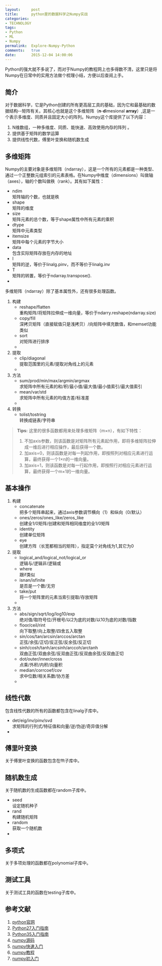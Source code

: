 ```yaml
---
layout:		post
title:		python里的数据科学之Numpy实战
categories:
- TECHNOLOGY
tags:
- Python
- ML
- Numpy
permalink:  Explore-Numpy-Python
comments:	true
date:		2015-12-04 14:00:06
---
```

Python的强大就不多说了，而对于Numpy的教程网上也多得数不清，这里只是将Numpy在日常中的实用方法做个梳理小结，方便以后查阅上手。
<!-- more -->


## 简介
对于数据科学，它是Python创建的所有更高层工具的基础，因为它和最基础的数据结构--矩阵有关。其核心也就是这个多维矩阵（**n**-**d**imesional **array**）,这是一个表示多维度、同质并且固定大小的阵列。Numpy这个库提供了以下内容：

1. N维数组，一种多维度、同质、能快速、高效使用内存的阵列 。
2. 提供基于矩阵的数学运算
3. 提供线性代数，傅里叶变换和随机数生成

## 多维矩阵
Numpy的主要对象是多维矩阵（ndarray），这是一个所有的元素都是一种类型、通过一个正整数元组索引的元素表格。在Numpy中维度（dimensions）叫做轴（axes），轴的个数叫做秩（rank）。其有如下属性：  

* ndim   
矩阵轴的个数，也就是秩
* shape  
矩阵的维度
* size      
矩阵元素的总个数，等于shape属性中所有元素的乘积
* dtype   
矩阵中元素类型
* itemsize  
矩阵中每个元素的字节大小
* data      
包含实际矩阵存放在内存的地址
* I  
矩阵的逆，等价于linalg.pinv，而不等价于linalg.inv
* T  
矩阵的转置，等价于ndarray.transpose().
*


多维矩阵（ndarray）除了基本属性外，还有很多处理函数。

1. 构建  
    * reshape/flatten    
    重构矩阵/将矩阵拉伸成一维向量，等价于ndarry.reshape(ndarray.size)
    * copy/fill      
    深拷贝矩阵（直接赋值只是浅拷贝）/向矩阵中填充数值，和memset功能类似
    * sort  
    对矩阵进行排序
    *
2. 提取
    * clip/diagonal  
    提取范围里的元素/提取对角线上的元素
    *
2. 方法
    * sum/prod/min/max/argmin/argmax  
    求矩阵中所有元素的和/积/最小值/最大值/最小值索引/最大值索引
    * mean/var/std  
    求矩阵中所有元素的均值方差/标准差
    *
4. 转换
    * tolist/tostring    
    转换成链表/字符串

> **Tips:**
> 这里的很多函数都用来处理多维矩阵（m×n），有如下特性：  
>
> 1. 不加axis参数，则该函数是对矩阵所有元素起作用，即将多维矩阵拉伸成一维后进行相应操作，最后获得一个数。
> 2. 加axis=0，则该函数是对每一列起作用，即按照列对相应元素进行运算，最终获得一个1×n的一维向量。
> 3. 加axis=1，则该函数是对每一行起作用，即按照行对相应元素进行运算，最终获得一个m×1的一维向量。
>


## 基本操作
1. 构建
    * concatenate  
    把多个矩阵串起来，通过axis参数调节横向（1）和纵向（0/默认）
    * ones/zeros/ones_like/zeros_like  
    创建全1/0矩阵/创建和矩阵相同维度的全1/0矩阵
    * identity  
    创建单位矩阵
    * eye  
    创建方阵（长宽都相当的矩阵），指定莫个对角线为1,其它为0
2. 提取
    * logical_and/logical_not/logical_or  
    逻辑与/逻辑非/逻辑或
    * where  
    跟if类似
    * isnan/isfinite  
    是否是一个数/无穷
    * take/put  
    将一个矩阵里的元素当索引提取/存放矩阵
    *
3. 方法
    * abs/sign/sqrt/log/log10/exp  
    绝对值/取符号位/开根号/以2为底的对数/以10为底的对数/指数
    * floor/ceil/rint  
    向下取整/向上取整/四舍五入取整
    * sin/cos/tan/arcsin/arccos/arctan  
    正弦/余弦/正切/反正弦/反余弦/反正切
    * sinh/cosh/tanh/arcsinh/arccoh/arctanh  
    双曲正弦/双曲余弦/反双曲正弦/反双曲余弦/反双曲正切
    * dot/outer/inner/cross  
    点乘/外积/内积/向量积
    * median/corrcoef/cov  
    求中位数/相关系数/协方差
    *


## 线性代数
包含线性代数的所有的函数都包含在linalg子库中。

* det/eig/inv/pinv/svd  
求矩阵的行列式/特征值和向量/逆/伪逆/奇异值分解
*


## 傅里叶变换
关于傅里叶变换的函数包含在fft子库中。

## 随机数生成
关于随机数的生成函数都在random子库中。

* seed  
设定随机种子
* rand  
构建随机矩阵
* random  
获取一个随机数
*

## 多项式
关于多项处理的函数都在polynomial子库中。



## 测试工具
关于测试工具的函数在testing子库中。


## 参考文献
1. [python官网][python]
2. [Python27入门指南][python27]
3. [Python35入门指南][python35]
4. [numpy源码][numpy_src]
5. [numpy快速入门][numpy_quick]
6. [numpy教程][numpy_jc]
7. [numpy初入门][numpy_js]

[python]:   https://www.python.org/
[python27]: http://www.pythondoc.com/pythontutorial27/
[python35]: http://www.pythondoc.com/pythontutorial3/index.html
[numpy_src]:    https://github.com/numpy/numpy
[numpy_quick]:  https://docs.scipy.org/doc/numpy-dev/user/quickstart.html
[numpy_jc]:     http://reverland.org/python/2012/08/22/numpy/
[numpy_js]:     http://www.engr.ucsb.edu/~shell/che210d/numpy.pdf
